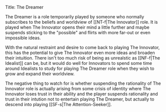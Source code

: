 Title: The Dreamer

The Dreamer is a role temporarily played by someone who normally subscribes to the beliefs and worldview of [[NT-f|The Innovator]] role. It is played when The Innovator opens their mind a little further and maybe suspends sticking to the "possible" and flirts with more far-out or even impossible ideas.

With the natural restraint and desire to come back to playing The Innovator, this has the potential to give The Innovator even more ideas and broaden their intuition. There isn't too much risk of being as unrealstic as [[NF-f|The Idealist]] can be, but it would do well for Innovators to spend some time around Idealists to study for playing The Dreamer role when they wish to grow and expand their worldview.

The negative thing to watch for is whether suspending the rationality of The Innovator role is actually arising from some crisis of identity where The Innovator loses trust in their ability and the player suspends rationality and trust in their intution not to entertain playing The Dreamer, but actually to descend into playing [[SF-s|The Attention-Seeker]].
